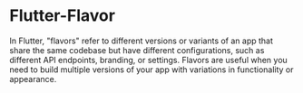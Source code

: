 # Flutter-Flavor
In Flutter, "flavors" refer to different versions or variants of an app that share the same codebase but have different configurations, such as different API endpoints, branding, or settings. Flavors are useful when you need to build multiple versions of your app with variations in functionality or appearance.
